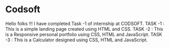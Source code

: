 # Codsoft
Hello folks !!!
I have completed Task -1 of internship at CODSOFT.
TASK -1 : This is a simple landing page created using HTML and CSS.
          TASK -2 : This is a Responsive personal portfolio using CSS, HTML and JavaScript.
           TASK -3 : This is a Calculator designed using CSS, HTML and JavaScript. 
